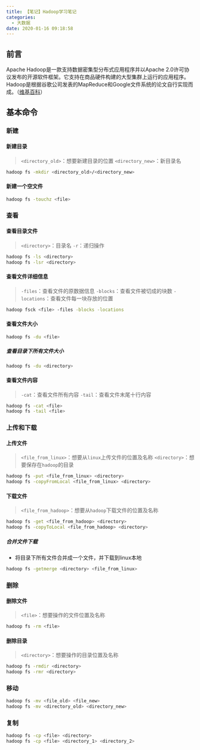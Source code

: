 ```yaml
---
title: 【笔记】Hadoop学习笔记
categories:
  - 大数据
date: 2020-01-16 09:18:58
---
```


## 前言

Apache Hadoop是一款支持数据密集型分布式应用程序并以Apache 2.0许可协议发布的开源软件框架。它支持在商品硬件构建的大型集群上运行的应用程序。Hadoop是根据谷歌公司发表的MapReduce和Google文件系统的论文自行实现而成。（[维基百科](https://zh.wikipedia.org/wiki/Apache_Hadoop)）

<!-- more -->

## 基本命令

### 新建

#### 新建目录

> `<directory_old>`：想要新建目录的位置
> `<directory_new>`：新目录名

``` sh
hadoop fs -mkdir <directory_old>/<directory_new>
```

#### 新建一个空文件

``` sh
hadoop fs -touchz <file>
```

### 查看

#### 查看目录文件

> `<directory>`：目录名
> `-r`：递归操作

``` sh
hadoop fs -ls <directory>
hadoop fs -lsr <directory>
```

#### 查看文件详细信息

> `-files`：查看文件的原数据信息
> `-blocks`：查看文件被切成的块数
> `-locations`：查看文件每一块存放的位置

``` sh
hadoop fsck <file> -files -blocks -locations
```

#### 查看文件大小

``` sh
hadoop fs -du <file>
```

##### 查看目录下所有文件大小

``` sh
hadoop fs -du <directory>
```

#### 查看文件内容

> `-cat`：查看文件所有内容
> `-tail`：查看文件末尾十行内容

``` sh
hadoop fs -cat <file>
hadoop fs -tail <file>
```

### 上传和下载

#### 上传文件

> `<file_from_linux>`：想要从`linux`上传文件的位置及名称
> `<directory>`：想要保存在`hadoop`的目录

``` sh
hadoop fs -put <file_from_linux> <directory>
hadoop fs -copyFromLocal <file_from_linux> <directory>
```

#### 下载文件

> `<file_from_hadoop>`：想要从`hadoop`下载文件的位置及名称

``` sh
hadoop fs -get <file_from_hadoop> <directory>
hadoop fs -copyToLocal <file_from_hadoop> <directory>
```

##### 合并文件下载

- 将目录下所有文件合并成一个文件，并下载到linux本地

``` sh
hadoop fs -getmerge <directory> <file_from_linux>
```

### 删除

#### 删除文件

> `<file>`：想要操作的文件位置及名称

``` sh
hadoop fs -rm <file>
```

#### 删除目录

> `<directory>`：想要操作的目录位置及名称

``` sh
hadoop fs -rmdir <directory>
hadoop fs -rmr <directory>
```

### 移动

``` sh
hadoop fs -mv <file_old> <file_new>
hadoop fs -mv <directory_old> <directory_new>
```

### 复制

``` sh
hadoop fs -cp <file> <directory>
hadoop fs -cp <file> <directory_1> <directory_2>
```



